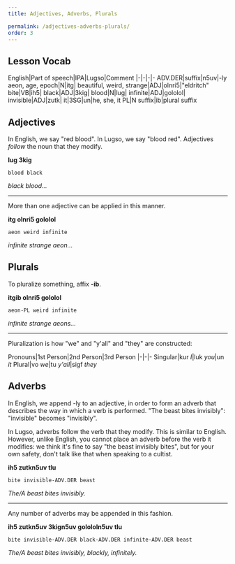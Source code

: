 ```yaml
---
title: Adjectives, Adverbs, Plurals

permalink: /adjectives-adverbs-plurals/
order: 3
---
```


## Lesson Vocab

English|Part of speech|IPA|Lugso|Comment
|-|-|-|-
ADV.DER|suffix|n5uv|-ly
aeon, age, epoch|N|itg|
beautiful, weird, strange|ADJ|olnri5|"eldritch" 
bite|VB|ih5|
black|ADJ|3kig|
blood|N|lug|
infinite|ADJ|gololol|
invisible|ADJ|zutk|
it|3SG|un|he, she, it
PL|N suffix|ib|plural suffix

## Adjectives

In English, we say "red blood". In Lugso, we say "blood red". Adjectives _follow_ the noun that they modify.

**lug 3kig**

`blood black`

_black blood..._

---

More than one adjective can be applied in this manner.

**itg olnri5 gololol**

`aeon weird infinite`

_infinite strange aeon..._

## Plurals

To pluralize something, affix **-ib**.

**itgib olnri5 gololol**

`aeon-PL weird infinite`

_infinite strange aeons..._

---

Pluralization is how "we" and "y'all" and "they" are constructed:

Pronouns|1st Person|2nd Person|3rd Person
|-|-|-
Singular|kur _I_|luk _you_|un _it_
Plural|vo _we_|tu _y'all_|sigf _they_

## Adverbs

In English, we append -ly to an adjective, in order to form an adverb that describes the way in which a verb is performed. "The beast bites invisibly": "invisible" becomes "invisibly".

In Lugso, adverbs follow the verb that they modify. This is similar to English. However, unlike English, you cannot place an adverb before the verb it modifies: we think it's fine to say "the beast invisibly bites", but for your own safety, don't talk like that when speaking to a cultist.

**ih5 zutkn5uv tlu**

`bite invisible-ADV.DER beast`

_The/A beast bites invisibly._

---

Any number of adverbs may be appended in this fashion.

**ih5 zutkn5uv 3kign5uv golololn5uv tlu**

`bite invisible-ADV.DER black-ADV.DER infinite-ADV.DER beast`

_The/A beast bites invisibly, blackly, infinitely._
